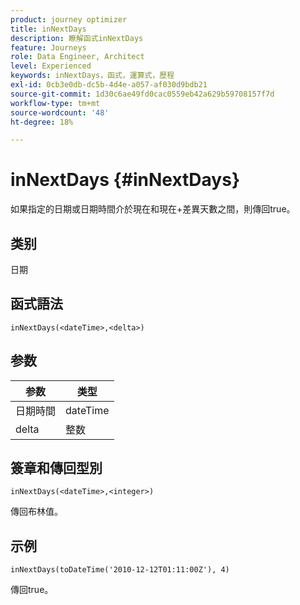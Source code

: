 ```yaml
---
product: journey optimizer
title: inNextDays
description: 瞭解函式inNextDays
feature: Journeys
role: Data Engineer, Architect
level: Experienced
keywords: inNextDays，函式，運算式，歷程
exl-id: 0cb3e0db-dc5b-4d4e-a057-af030d9bdb21
source-git-commit: 1d30c6ae49fd0cac0559eb42a629b59708157f7d
workflow-type: tm+mt
source-wordcount: '48'
ht-degree: 18%

---
```


# inNextDays {#inNextDays}

如果指定的日期或日期時間介於現在和現在+差異天數之間，則傳回true。

## 类别

日期

## 函式語法

`inNextDays(<dateTime>,<delta>)`

## 参数

| 参数 | 类型 |
|-----------|------------------|
| 日期時間 | dateTime |
| delta | 整数 |

## 簽章和傳回型別

`inNextDays(<dateTime>,<integer>)`

傳回布林值。

## 示例

`inNextDays(toDateTime('2010-12-12T01:11:00Z'), 4)`

傳回true。
